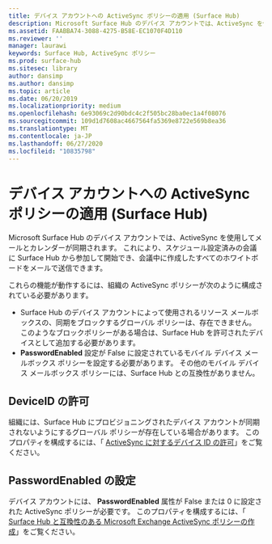 ```yaml
---
title: デバイス アカウントへの ActiveSync ポリシーの適用 (Surface Hub)
description: Microsoft Surface Hub のデバイス アカウントでは、ActiveSync を使用してメールとカレンダーが同期されます。 これにより、スケジュール設定済みの会議に Surface Hub から参加して開始でき、会議中に作成したすべてのホワイトボードをメールで送信できます。
ms.assetid: FAABBA74-3088-4275-B58E-EC1070F4D110
ms.reviewer: ''
manager: laurawi
keywords: Surface Hub, ActiveSync ポリシー
ms.prod: surface-hub
ms.sitesec: library
author: dansimp
ms.author: dansimp
ms.topic: article
ms.date: 06/20/2019
ms.localizationpriority: medium
ms.openlocfilehash: 6e93069c2d90bdc4c2f505bc28ba0ec1a4f08076
ms.sourcegitcommit: 109d1d7608ac4667564fa5369e8722e569b8ea36
ms.translationtype: MT
ms.contentlocale: ja-JP
ms.lasthandoff: 06/27/2020
ms.locfileid: "10835798"
---
```

# デバイス アカウントへの ActiveSync ポリシーの適用 (Surface Hub)


Microsoft Surface Hub のデバイス アカウントでは、ActiveSync を使用してメールとカレンダーが同期されます。 これにより、スケジュール設定済みの会議に Surface Hub から参加して開始でき、会議中に作成したすべてのホワイトボードをメールで送信できます。

これらの機能が動作するには、組織の ActiveSync ポリシーが次のように構成されている必要があります。

-   Surface Hub のデバイス アカウントによって使用されるリソース メールボックスの、同期をブロックするグローバル ポリシーは、存在できません。 このようなブロックポリシーがある場合は、Surface Hub を許可されたデバイスとして追加する必要があります。
-   **PasswordEnabled** 設定が False に設定されているモバイル デバイス メールボックス ポリシーを設定する必要があります。 その他のモバイル デバイス メールボックス ポリシーには、Surface Hub との互換性がありません。

## DeviceID の許可


組織には、Surface Hub にプロビジョニングされたデバイス アカウントが同期されないようにするグローバル ポリシーが存在している場合があります。 このプロパティを構成するには、「 [ActiveSync に対するデバイス ID の許可](appendix-a-powershell-scripts-for-surface-hub.md#whitelisting-device-ids-cmdlet)」をご覧ください。

## PasswordEnabled の設定


デバイス アカウントには、 **PasswordEnabled** 属性が False または 0 に設定された ActiveSync ポリシーが必要です。 このプロパティを構成するには、「 [Surface Hub と互換性のある Microsoft Exchange ActiveSync ポリシーの作成](appendix-a-powershell-scripts-for-surface-hub.md#create-compatible-as-policy)」をご覧ください。

 

 





